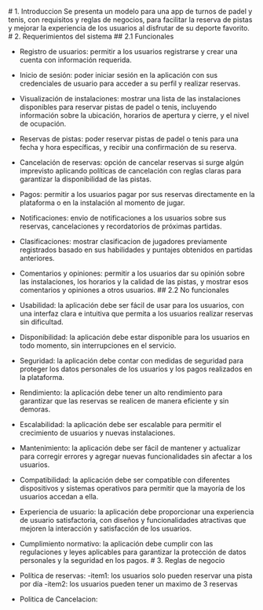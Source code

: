 ﻿\# 1. Introduccion
Se presenta un modelo para una app de turnos de padel y tenis, con requisitos y reglas de
negocios, para facilitar la reserva de pistas y mejorar la experiencia de los usuarios al
disfrutar de su deporte favorito.
\# 2. Requerimientos del sistema
\## 2.1 Funcionales

- Registro de usuarios: permitir a los usuarios registrarse y crear una cuenta con
  información requerida.
- Inicio de sesión: poder iniciar sesión en la aplicación con sus credenciales de usuario
  para acceder a su perfil y realizar reservas.
- Visualización de instalaciones: mostrar una lista de las instalaciones disponibles para
  reservar pistas de padel o tenis, incluyendo información sobre la ubicación, horarios de
  apertura y cierre, y el nivel de ocupación.
- Reservas de pistas: poder reservar pistas de padel o tenis para una fecha y hora
  específicas, y recibir una confirmación de su reserva.
- Cancelación de reservas: opción de cancelar reservas si surge algún imprevisto aplicando
  políticas de cancelación con reglas claras para garantizar la disponibilidad de las pistas.
- Pagos: permitir a los usuarios pagar por sus reservas directamente en la plataforma o en
  la instalación al momento de jugar.
- Notificaciones: envio de notificaciones a los usuarios sobre sus reservas, cancelaciones
  y recordatorios de próximas partidas.
- Clasificaciones: mostrar clasificacion de jugadores previamente registrados basado en sus
  habilidades y puntajes obtenidos en partidas anteriores.
- Comentarios y opiniones: permitir a los usuarios dar su opinión sobre las instalaciones,
  los horarios y la calidad de las pistas, y mostrar esos comentarios y opiniones a otros
  usuarios.
  \## 2.2 No funcionales
- Usabilidad: la aplicación debe ser fácil de usar para los usuarios, con una interfaz
  clara e intuitiva que permita a los usuarios realizar reservas sin dificultad.
- Disponibilidad: la aplicación debe estar disponible para los usuarios en todo momento,
  sin interrupciones en el servicio.
- Seguridad: la aplicación debe contar con medidas de seguridad para proteger los datos
  personales de los usuarios y los pagos realizados en la plataforma.
- Rendimiento: la aplicación debe tener un alto rendimiento para garantizar que las reservas
  se realicen de manera eficiente y sin demoras.
- Escalabilidad: la aplicación debe ser escalable para permitir el crecimiento de usuarios
  y nuevas instalaciones.
- Mantenimiento: la aplicación debe ser fácil de mantener y actualizar para corregir errores
  y agregar nuevas funcionalidades sin afectar a los usuarios.
- Compatibilidad: la aplicación debe ser compatible con diferentes dispositivos y sistemas
  operativos para permitir que la mayoría de los usuarios accedan a ella.
- Experiencia de usuario: la aplicación debe proporcionar una experiencia de usuario
  satisfactoria, con diseños y funcionalidades atractivas que mejoren la interacción y satisfacción de los usuarios.
- Cumplimiento normativo: la aplicación debe cumplir con las regulaciones y leyes
  aplicables para garantizar la protección de datos personales y la seguridad en los pagos.
  \# 3. Reglas de negocio
- Política de reservas:
-item1: los usuarios solo pueden reservar una pista por día
-item2: los usuarios pueden tener un maximo de 3 reservas

- Politica de Cancelacion:


